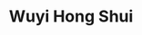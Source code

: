 ---
title: Wuyi Hong Shui
color: orange

shop: Taiwan Tea Crafts
shop-url: https://www.taiwanteacrafts.com/product/wuyi-hong-shui-high-mountain-oolong-tea
order-id: 2022-ttc-1
order-date: Januar&nbsp;2022
price: 0,24&hairsp;$/g
key: 6

info: Ein stärker oxidierter und gerösteter Oolong, dessen Strauchsorte aus dem Wuyi-Gebirge in China stammt und auch stilistisch an die dortigen Felsentees erinnert.
summary: Die althergebrachte Strauchsorte aus dem Wuyi in China eignet sich hervorragend für diesen als Hong Shui ("Rotes Wasser") bezeichneten Oolong-Stil mit höherer Oxidation. Ein wärmend-nussiger Tee mit einer starken Röstnote, allerdings noch etwas heller als die meisten Felsentees aus China.

show-details: true
type: Oolong
country: Taiwan
location: Beishan
harvest: Juni 2021
harvest-style: maschinell
elevation: 1100m
cultivar: Wuyi
show-production: true
oxidation: medium
roasting: medium
roast-method: Ofenröstung

gongfu: true
gongfu-temperature: 100°C
gongfu-weight: 5-6&hairsp;g pro 100&hairsp;ml
gongfu-volume: der Gefäßboden bedeckt ist
gongfu-rinse: blitz
gongfu-first: 5 Sekunden
gongfu-second: 5 Sekunden
gongfu-third: 10 Sekunden
gongfu-further: +10 Sekunden pro Aufguss

show-notes: true
aroma-dry: holzig, nussig,<br> leicht blumiger Unterton
aroma-wet: Blumigkeit lebt auf,<br>erinnert an Moos
liquer-color: gelb-orange,<br>anfangs hell, später dunkler werdend
taste-early: leicht süß, cremig, nussig
taste-later: weiterhin cremig und nussig,<br> herber werdend,<br>erinnert an Kräuter
feeling: wärmend
spent-leaf: olivgrün, braun,<br>rote Ränder,<br>einzelne Blätter,<br>teilweise eingerissen,<br>keine Stängel
---